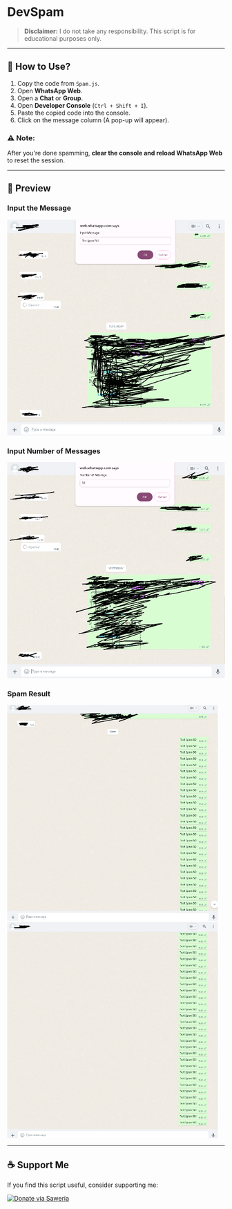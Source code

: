 # DevSpam

> **Disclaimer:**
> I do not take any responsibility. This script is for educational purposes only.

---

## 🚀 How to Use?

1. Copy the code from `Spam.js`.
2. Open **WhatsApp Web**.
3. Open a **Chat** or **Group**.
4. Open **Developer Console** (`Ctrl + Shift + I`).
5. Paste the copied code into the console.
6. Click on the message column (A pop-up will appear).

### ⚠️ Note:
After you're done spamming, **clear the console and reload WhatsApp Web** to reset the session.

---

## 📌 Preview

### Input the Message
<img src="result_1.png" alt="Input Message" height="500">

### Input Number of Messages
<img src="result_2.png" alt="Input Number of Messages" height="500">

### Spam Result
<img src="result_3.png" alt="Spam Result" height="500">
<img src="result_4.png" alt="Spam Result" height="500">

---

## ☕ Support Me

If you find this script useful, consider supporting me:

[![Donate via Saweria](https://blue.kumparan.com/image/upload/fl_progressive,fl_lossy,c_fill,q_auto:best,w_640/v1634025439/01gvcf9vy7dhk2nkx30j2wr6n5.png)](https://saweria.co/raiinime)

